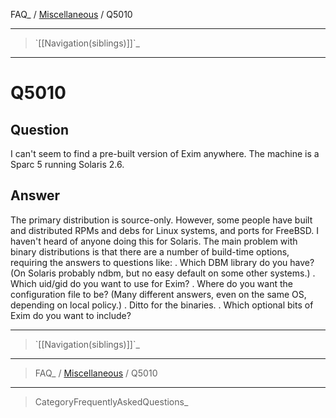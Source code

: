 FAQ\_ / [Miscellaneous](FAQ/Miscellaneous) / Q5010

* * * * *

> \`[[Navigation(siblings)]]\`\_

* * * * *

Q5010
=====

Question
--------

I can't seem to find a pre-built version of Exim anywhere. The machine
is a Sparc 5 running Solaris 2.6.

Answer
------

The primary distribution is source-only. However, some people have built
and distributed RPMs and debs for Linux systems, and ports for FreeBSD.
I haven't heard of anyone doing this for Solaris. The main problem with
binary distributions is that there are a number of build-time options,
requiring the answers to questions like: . Which DBM library do you
have? (On Solaris probably ndbm, but no easy default on some other
systems.) . Which uid/gid do you want to use for Exim? . Where do you
want the configuration file to be? (Many different answers, even on the
same OS, depending on local policy.) . Ditto for the binaries. . Which
optional bits of Exim do you want to include?

* * * * *

> \`[[Navigation(siblings)]]\`\_

* * * * *

> FAQ\_ / [Miscellaneous](FAQ/Miscellaneous) / Q5010

* * * * *

> CategoryFrequentlyAskedQuestions\_
